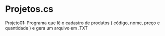 # Projetos.cs
Projeto01: Programa que lê o cadastro de produtos ( código, nome, preço e quantidade ) e gera um arquivo em .TXT
